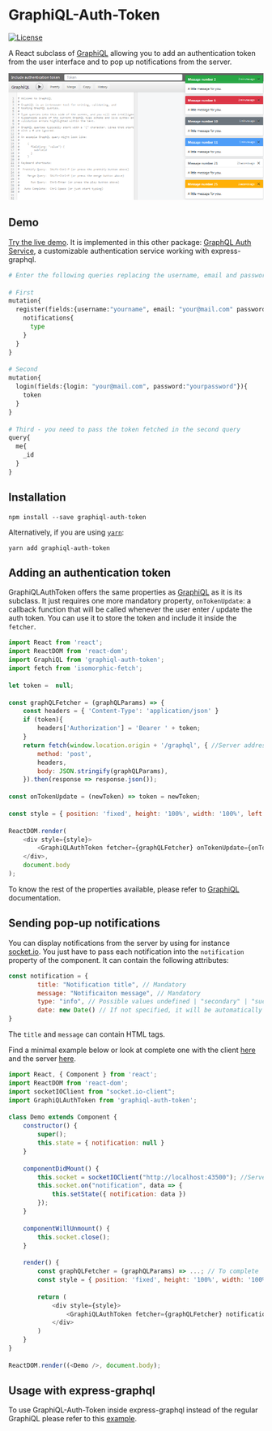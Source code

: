 # GraphiQL-Auth-Token

[![License](https://img.shields.io/npm/l/graphiql.svg?style=flat-square)](LICENSE)

A React subclass of [GraphiQL](https://github.com/graphql/graphiql/tree/master/packages/graphiql) allowing you to add an authentication token from the user interface and to pop up notifications from the server.

<p align="center">
  <img src="https://raw.githubusercontent.com/JohannC/img/master/GraphiQL-with-token-and-notif.png" alt="GraphiQL Auth Token - Screenshot"/>
</p>

## Demo

[Try the live demo](https://graphql-auth-service.herokuapp.com/graphql). It is implemented in this other package: [GraphQL Auth Service](https://github.com/JohannC/GraphQL-Auth-Service), a customizable authentication service working with express-graphql.

```python
# Enter the following queries replacing the username, email and password #

# First
mutation{
  register(fields:{username:"yourname", email: "your@mail.com" password:"yourpassword"}){
    notifications{
      type
    }
  }
}

# Second
mutation{
  login(fields:{login: "your@mail.com", password:"yourpassword"}){
    token
  }
}

# Third - you need to pass the token fetched in the second query
query{
  me{
    _id
  }
}
```

## Installation
```
npm install --save graphiql-auth-token
```

Alternatively, if you are using [`yarn`](https://yarnpkg.com/):

```
yarn add graphiql-auth-token
```

## Adding an authentication token

GraphiQLAuthToken offers the same properties as [GraphiQL](https://github.com/graphql/graphiql/tree/master/packages/graphiql) as it is its subclass. It just requires one more mandatory property, `onTokenUpdate`: a callback function that will be called whenever the user enter / update the auth token. You can use it to store the token and include it inside the `fetcher`.

```js
import React from 'react';
import ReactDOM from 'react-dom';
import GraphiQL from 'graphiql-auth-token';
import fetch from 'isomorphic-fetch';

let token =  null;

const graphQLFetcher = (graphQLParams) => {
    const headers = { 'Content-Type': 'application/json' }
    if (token){
        headers['Authorization'] = 'Bearer ' + token;
    }
    return fetch(window.location.origin + '/graphql', { //Server address to adapt
        method: 'post',
        headers,
        body: JSON.stringify(graphQLParams),
    }).then(response => response.json());

const onTokenUpdate = (newToken) => token = newToken;

const style = { position: 'fixed', height: '100%', width: '100%', left: '0px',top: '0px' }

ReactDOM.render(
    <div style={style}>
        <GraphiQLAuthToken fetcher={graphQLFetcher} onTokenUpdate={onTokenUpdate} />
    </div>, 
    document.body
);
```

To know the rest of the properties available, please refer to [GraphiQL](https://github.com/graphql/graphiql/tree/master/packages/graphiql) documentation.

## Sending pop-up notifications

You can display notifications from the server by using for instance [socket.io](https://github.com/socketio/socket.io). You just have to pass each notification into the `notification` property of the component. It can contain the following attributes:

```js
const notification = {
        title: "Notification title", // Mandatory
        message: "Notificaiton message", // Mandatory
        type: "info", // Possible values undefined | "secondary" | "success" | "info" | "warning" | "danger"
        date: new Date() // If not specified, it will be automatically set
}
```
The `title` and `message` can contain HTML tags.

Find a minimal example below or look at complete one with the client [here](https://github.com/JohannC/graphiql-auth-token/tree/master/demo/src/index.js) and the server [here](https://github.com/jrebecchi/graphiql-auth-token/blob/master/demo/src/server.js).

```js
import React, { Component } from 'react';
import ReactDOM from 'react-dom';
import socketIOClient from "socket.io-client";
import GraphiQLAuthToken from 'graphiql-auth-token';

class Demo extends Component {
    constructor() {
        super();
        this.state = { notification: null }
    }

    componentDidMount() {
        this.socket = socketIOClient("http://localhost:43500"); //Server addess to adapt
        this.socket.on("notification", data => {
            this.setState({ notification: data })
        });
    }

    componentWillUnmount() {
        this.socket.close();
    }

    render() {
        const graphQLFetcher = (graphQLParams) => ...; // To complete
        const style = { position: 'fixed', height: '100%', width: '100%', left: '0px',top: '0px' }

        return (
            <div style={style}>
                <GraphiQLAuthToken fetcher={graphQLFetcher} notification={this.state.notification} />
            </div>
        )
    }
}

ReactDOM.render((<Demo />, document.body);

```

## Usage with express-graphql

To use GraphiQL-Auth-Token inside express-graphql instead of the regular GraphiQL please refer to this [example](https://github.com/JohannC/graphiql-auth-token/tree/master/examples/ExampleWithExpressGraphQL.js).